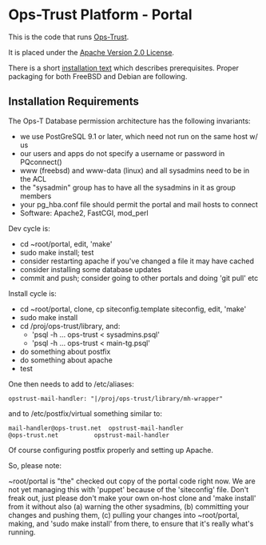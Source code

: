# Ops-Trust Platform - Portal

This is the code that runs [Ops-Trust](https://www.ops-trust.net).

It is placed under the [Apache Version 2.0 License](http://www.apache.org/licenses/).

There is a short [installation text](INSTALL.md) which describes prerequisites.
Proper packaging for both FreeBSD and Debian are following.

## Installation Requirements
The Ops-T Database permission architecture has the following invariants:

* we use PostGreSQL 9.1 or later, which need not run on the same host w/ us
* our users and apps do not specify a username or password in PQconnect()
* www (freebsd) and www-data (linux) and all sysadmins need to be in the ACL
* the "sysadmin" group has to have all the sysadmins in it as group members
* your pg_hba.conf file should permit the portal and mail hosts to connect
* Software: Apache2, FastCGI, mod_perl

Dev cycle is:

* cd ~root/portal, edit, 'make'
* sudo make install; test
* consider restarting apache if you've changed a file it may have cached
* consider installing some database updates
* commit and push; consider going to other portals and doing 'git pull' etc

Install cycle is:

* cd ~root/portal, clone, cp siteconfig.template siteconfig, edit, 'make'
* sudo make install
* cd /proj/ops-trust/library, and:
  * 'psql -h ... ops-trust < sysadmins.psql'
  * 'psql -h ... ops-trust < main-tg.psql'
* do something about postfix
* do something about apache
* test

One then needs to add to /etc/aliases:
```
opstrust-mail-handler: "|/proj/ops-trust/library/mh-wrapper"
```

and to /etc/postfix/virtual something similar to:
```
mail-handler@ops-trust.net	opstrust-mail-handler
@ops-trust.net			opstrust-mail-handler
```

Of course configuring postfix properly and setting up Apache.

So, please note:

~root/portal is "the" checked out copy of the portal code right now. We are
not yet managing this with 'puppet' because of the 'siteconfig' file. Don't
freak out, just please don't make your own on-host clone and 'make install'
from it without also (a) warning the other sysadmins, (b) committing your
changes and pushing them, (c) pulling your changes into ~root/portal, making,
and 'sudo make install' from there, to ensure that it's really what's running.


